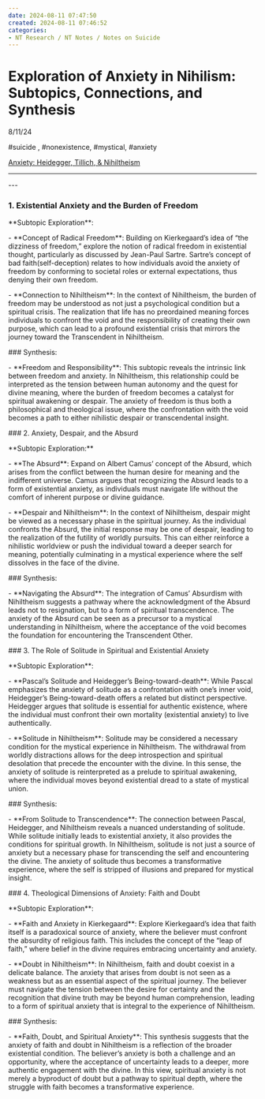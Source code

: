 ```yaml
---
date: 2024-08-11 07:47:50
created: 2024-08-11 07:46:52
categories:
- NT Research / NT Notes / Notes on Suicide
---
```


# Exploration of Anxiety in Nihilism: Subtopics, Connections, and Synthesis

8/11/24

#suicide , #nonexistence, #mystical, #anxiety

[Anxiety: Heidegger, Tillich, & Nihiltheism](Anxiety%20Heidegger%2C%20Tillich%2C%20%26%20Nihiltheism.md "upnote://x-callback-url/openNote?noteId=8D0C10E7-A3AC-4C4D-95FE-2174EEB5A2F6")

* * *

\---

  

### 1\. Existential Anxiety and the Burden of Freedom

  

\*\*Subtopic Exploration\*\*:

  

\- \*\*Concept of Radical Freedom\*\*: Building on Kierkegaard’s idea of “the dizziness of freedom,” explore the notion of radical freedom in existential thought, particularly as discussed by Jean-Paul Sartre. Sartre’s concept of bad faith(self-deception) relates to how individuals avoid the anxiety of freedom by conforming to societal roles or external expectations, thus denying their own freedom.

  

\- \*\*Connection to Nihiltheism\*\*: In the context of Nihiltheism, the burden of freedom may be understood as not just a psychological condition but a spiritual crisis. The realization that life has no preordained meaning forces individuals to confront the void and the responsibility of creating their own purpose, which can lead to a profound existential crisis that mirrors the journey toward the Transcendent in Nihiltheism.

  

\### Synthesis:

  

\- \*\*Freedom and Responsibility\*\*: This subtopic reveals the intrinsic link between freedom and anxiety. In Nihiltheism, this relationship could be interpreted as the tension between human autonomy and the quest for divine meaning, where the burden of freedom becomes a catalyst for spiritual awakening or despair. The anxiety of freedom is thus both a philosophical and theological issue, where the confrontation with the void becomes a path to either nihilistic despair or transcendental insight.

  

  

\### 2. Anxiety, Despair, and the Absurd

  

\*\*Subtopic Exploration:\*\*

  

\- \*\*The Absurd\*\*: Expand on Albert Camus’ concept of the Absurd, which arises from the conflict between the human desire for meaning and the indifferent universe. Camus argues that recognizing the Absurd leads to a form of existential anxiety, as individuals must navigate life without the comfort of inherent purpose or divine guidance.

  

\- \*\*Despair and Nihiltheism\*\*: In the context of Nihiltheism, despair might be viewed as a necessary phase in the spiritual journey. As the individual confronts the Absurd, the initial response may be one of despair, leading to the realization of the futility of worldly pursuits. This can either reinforce a nihilistic worldview or push the individual toward a deeper search for meaning, potentially culminating in a mystical experience where the self dissolves in the face of the divine.

  

\### Synthesis:

  

\- \*\*Navigating the Absurd\*\*: The integration of Camus’ Absurdism with Nihiltheism suggests a pathway where the acknowledgment of the Absurd leads not to resignation, but to a form of spiritual transcendence. The anxiety of the Absurd can be seen as a precursor to a mystical understanding in Nihiltheism, where the acceptance of the void becomes the foundation for encountering the Transcendent Other.

  

\### 3. The Role of Solitude in Spiritual and Existential Anxiety

  

\*\*Subtopic Exploration\*\*:

  

\- \*\*Pascal’s Solitude and Heidegger’s Being-toward-death\*\*: While Pascal emphasizes the anxiety of solitude as a confrontation with one’s inner void, Heidegger’s Being-toward-death offers a related but distinct perspective. Heidegger argues that solitude is essential for authentic existence, where the individual must confront their own mortality (existential anxiety) to live authentically.

  

\- \*\*Solitude in Nihiltheism\*\*: Solitude may be considered a necessary condition for the mystical experience in Nihiltheism. The withdrawal from worldly distractions allows for the deep introspection and spiritual desolation that precede the encounter with the divine. In this sense, the anxiety of solitude is reinterpreted as a prelude to spiritual awakening, where the individual moves beyond existential dread to a state of mystical union.

  

\### Synthesis:

  

\- \*\*From Solitude to Transcendence\*\*: The connection between Pascal, Heidegger, and Nihiltheism reveals a nuanced understanding of solitude. While solitude initially leads to existential anxiety, it also provides the conditions for spiritual growth. In Nihiltheism, solitude is not just a source of anxiety but a necessary phase for transcending the self and encountering the divine. The anxiety of solitude thus becomes a transformative experience, where the self is stripped of illusions and prepared for mystical insight.

  

\### 4. Theological Dimensions of Anxiety: Faith and Doubt

  

\*\*Subtopic Exploration\*\*:

  

\- \*\*Faith and Anxiety in Kierkegaard\*\*: Explore Kierkegaard’s idea that faith itself is a paradoxical source of anxiety, where the believer must confront the absurdity of religious faith. This includes the concept of the “leap of faith,” where belief in the divine requires embracing uncertainty and anxiety.

  

\- \*\*Doubt in Nihiltheism\*\*: In Nihiltheism, faith and doubt coexist in a delicate balance. The anxiety that arises from doubt is not seen as a weakness but as an essential aspect of the spiritual journey. The believer must navigate the tension between the desire for certainty and the recognition that divine truth may be beyond human comprehension, leading to a form of spiritual anxiety that is integral to the experience of Nihiltheism.

  

\### Synthesis:

  

\- \*\*Faith, Doubt, and Spiritual Anxiety\*\*: This synthesis suggests that the anxiety of faith and doubt in Nihiltheism is a reflection of the broader existential condition. The believer’s anxiety is both a challenge and an opportunity, where the acceptance of uncertainty leads to a deeper, more authentic engagement with the divine. In this view, spiritual anxiety is not merely a byproduct of doubt but a pathway to spiritual depth, where the struggle with faith becomes a transformative experience.